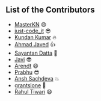 ## List of the Contributors
- [MasterKN](https://github.com/MasterKN48) :smile:
- [just-code_it](https://github.com/HackedByMKN) :sunglasses:
- [Kundan Kumar](https://github.com/kundan28) :fire:
- [Ahmad Javed](https://github.com/ahmadjaved97) :thumbsup:
- [Sayantan Datta](https://github.com/sayantanHack) :metal:
- [Javi](https://github.com/brunnnka) :sunglasses:
- [Arendt](https://github.com/Arendt) :smile:
- [Prabhu](https://github.com/caffeinatednerd) :sunglasses:
- [Ansh Sachdeva](https://github.com/root-ansh) :boom:
- [grantslone](https://github.com/grantslone) :herb:
- [Rahul Tiwari](https://github.com/GrootKo) :smile:

